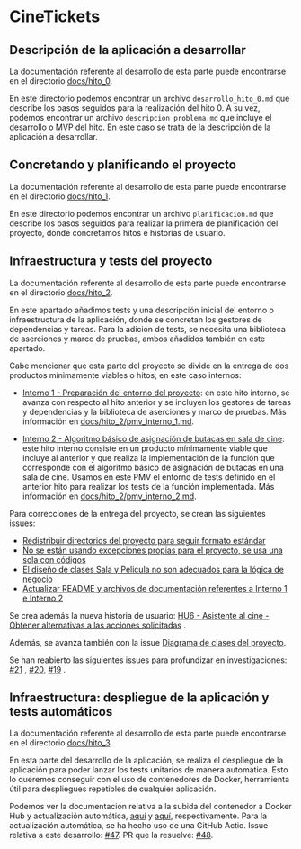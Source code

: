 # CineTickets

## Descripción de la aplicación a desarrollar

La documentación referente al desarrollo de esta parte puede encontrarse en el directorio
[docs/hito_0](https://github.com/mcarmona99/CineTickets/blob/master/docs/hito_0).

En este directorio podemos encontrar un archivo `desarrollo_hito_0.md` que describe los pasos seguidos para la
realización del hito 0. A su vez, podemos encontrar un archivo `descripcion_problema.md` que incluye el desarrollo o MVP
del hito. En este caso se trata de la descripción de la aplicación a desarrollar.

## Concretando y planificando el proyecto

La documentación referente al desarrollo de esta parte puede encontrarse en el directorio
[docs/hito_1](https://github.com/mcarmona99/CineTickets/blob/master/docs/hito_1).

En este directorio podemos encontrar un archivo `planificacion.md` que describe los pasos seguidos para realizar la
primera de planificación del proyecto, donde concretamos hitos e historias de usuario.

## Infraestructura y tests del proyecto

La documentación referente al desarrollo de esta parte puede encontrarse en el directorio
[docs/hito_2](https://github.com/mcarmona99/CineTickets/blob/master/docs/hito_2).

En este apartado añadimos tests y una descripción inicial del entorno o infraestructura de la aplicación, donde se
concretan los gestores de dependencias y tareas. Para la adición de tests, se necesita una biblioteca de aserciones y
marco de pruebas, ambos añadidos también en este apartado.

Cabe mencionar que esta parte del proyecto se divide en la entrega de dos productos mínimamente viables o hitos; en este
caso internos:

- [Interno 1 - Preparación del entorno del proyecto](https://github.com/mcarmona99/CineTickets/milestone/6): en este
  hito interno, se avanza con respecto al hito anterior y se incluyen los gestores de tareas y dependencias y la
  biblioteca de aserciones y marco de pruebas. Más información
  en [docs/hito_2/pmv_interno_1.md](https://github.com/mcarmona99/CineTickets/blob/master/docs/hito_2/pmv_interno_1.md).

- [Interno 2 - Algoritmo básico de asignación de butacas en sala de cine](https://github.com/mcarmona99/CineTickets/milestone/3):
  este hito interno consiste en un producto mínimamente viable que incluye al anterior y que realiza la implementación
  de la función que corresponde con el algoritmo básico de asignación de butacas en una sala de cine. Usamos en este PMV
  el entorno de tests definido en el anterior hito para realizar los tests de la función implementada. Más información
  en [docs/hito_2/pmv_interno_2.md](https://github.com/mcarmona99/CineTickets/blob/master/docs/hito_2/pmv_interno_2.md).

Para correcciones de la entrega del proyecto, se crean las siguientes issues:

- [Redistribuir directorios del proyecto para seguir formato estándar](https://github.com/mcarmona99/CineTickets/issues/30)
- [No se están usando excepciones propias para el proyecto, se usa una sola con códigos](https://github.com/mcarmona99/CineTickets/issues/33)
- [El diseño de clases Sala y Pelicula no son adecuados para la lógica de negocio](https://github.com/mcarmona99/CineTickets/issues/34)
- [Actualizar README y archivos de documentación referentes a Interno 1 e Interno 2](https://github.com/mcarmona99/CineTickets/issues/38)

Se crea además la nueva historia de
usuario: [HU6 - Asistente al cine - Obtener alternativas a las acciones solicitadas](https://github.com/mcarmona99/CineTickets/issues/32)
.

Además, se avanza también con la
issue [Diagrama de clases del proyecto](https://github.com/mcarmona99/CineTickets/issues/10).

Se han reabierto las siguientes issues para profundizar en
investigaciones: [#21](https://github.com/mcarmona99/CineTickets/issues/21)
, [#20](https://github.com/mcarmona99/CineTickets/issues/20), [#19](https://github.com/mcarmona99/CineTickets/issues/19)
.

## Infraestructura: despliegue de la aplicación y tests automáticos

La documentación referente al desarrollo de esta parte puede encontrarse en el directorio
[docs/hito_3](https://github.com/mcarmona99/CineTickets/blob/master/docs/hito_3).

En esta parte del desarrollo de la aplicación, se realiza el despliegue de la aplicación para poder lanzar los tests
unitarios de manera automática. Esto lo queremos conseguir con el uso de contenedores de Docker, herramienta útil para
despliegues repetibles de cualquier aplicación.

Podemos ver la documentación relativa a la subida del contenedor a Docker Hub y actualización
automática, [aquí]((https://github.com/mcarmona99/CineTickets/blob/master/docs/hito_3/subida_contenedor.md))
y [aquí]((https://github.com/mcarmona99/CineTickets/blob/master/docs/hito_3/actualizacion_automatica.md)),
respectivamente. Para la actualización automática, se ha hecho uso de una GitHub Actio. Issue relativa a este
desarrollo: [#47](https://github.com/mcarmona99/CineTickets/issues/47). PR que la
resuelve: [#48](https://github.com/mcarmona99/CineTickets/pull/48).
